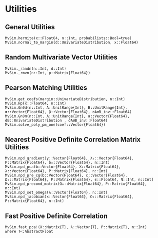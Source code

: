 # Utilities

## General Utilities

```@docs
MvSim.hermite(x::Float64, n::Int, probabilists::Bool=true)
MvSim.normal_to_margin(d::UnivariateDistribution, x::Float64)
```

## Random Multivariate Vector Utilities

```@docs
MvSim._randn(n::Int, d::Int)
MvSim._rmvn(n::Int, ρ::Matrix{Float64})
```

## Pearson Matching Utilities

```@docs
MvSim.get_coefs(margin::UnivariateDistribution, n::Int)
MvSim.Hp(x::Float64, n::Int)
MvSim.Gn0d(n::Int, A::UnitRange{Int}, B::UnitRange{Int}, α::Vector{Float64}, β::Vector{Float64}, σAσB_inv::Float64)
MvSim.Gn0m(n::Int, A::UnitRange{Int}, α::Vector{Float64}, dB::UnivariateDistribution , σAσB_inv::Float64)
MvSim.solve_poly_pm_one(coef::Vector{Float64})
```

## Nearest Positive Definite Correlation Matrix Utilities

```@docs
MvSim.npd_gradient(y::Vector{Float64}, λ₀::Vector{Float64}, P::Matrix{Float64}, b₀::Vector{Float64}, n::Int)
MvSim.npd_pca(b::Vector{Float64}, X::Matrix{Float64}, λ::Vector{Float64}, P::Matrix{Float64}, n::Int)
MvSim.npd_pre_cg(b::Vector{Float64}, c::Vector{Float64}, Ω₀::Matrix{Float64}, P::Matrix{Float64}, ϵ::Float64, N::Int, n::Int)
MvSim.npd_precond_matrix(Ω₀::Matrix{Float64}, P::Matrix{Float64}, n::Int)
MvSim.npd_set_omega(λ::Vector{Float64}, n::Int)
MvSim.npd_jacobian(x::Vector{Float64}, Ω₀::Matrix{Float64}, P::Matrix{Float64}, n::Int)
```

## Fast Positive Definite Correlation 

```@docs
MvSim.fast_pca!(X::Matrix{T}, λ::Vector{T}, P::Matrix{T}, n::Int) where T<:AbstractFloat
```
